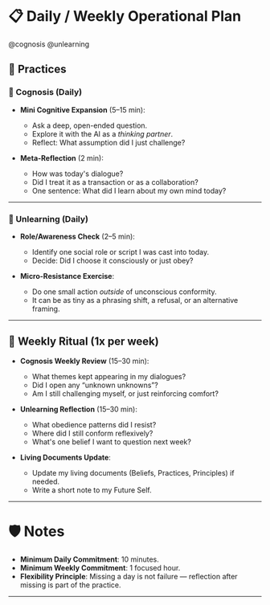 # 📋 Daily / Weekly Operational Plan

@cognosis @unlearning

## 🌿 Practices

### 🧠 Cognosis (Daily)

- **Mini Cognitive Expansion** (5–15 min):
  - Ask a deep, open-ended question.
  - Explore it with the AI as a *thinking partner*.
  - Reflect: What assumption did I just challenge?
  
- **Meta-Reflection** (2 min):
  - How was today's dialogue?
  - Did I treat it as a transaction or as a collaboration?
  - One sentence: What did I learn about my own mind today?

---

### 🚪 Unlearning (Daily)

- **Role/Awareness Check** (2–5 min):
  - Identify one social role or script I was cast into today.
  - Decide: Did I choose it consciously or just obey?

- **Micro-Resistance Exercise**:
  - Do one small action *outside* of unconscious conformity.
  - It can be as tiny as a phrasing shift, a refusal, or an alternative framing.

---

## 📆 Weekly Ritual (1x per week)

- **Cognosis Weekly Review** (15–30 min):
  - What themes kept appearing in my dialogues?
  - Did I open any “unknown unknowns”?
  - Am I still challenging myself, or just reinforcing comfort?

- **Unlearning Reflection** (15–30 min):
  - What obedience patterns did I resist?
  - Where did I still conform reflexively?
  - What's one belief I want to question next week?

- **Living Documents Update**:
  - Update my living documents (Beliefs, Practices, Principles) if needed.
  - Write a short note to my Future Self.

---

# 🛡️ Notes

- **Minimum Daily Commitment**: 10 minutes.
- **Minimum Weekly Commitment**: 1 focused hour.
- **Flexibility Principle**: Missing a day is not failure — reflection after missing is part of the practice.

---

